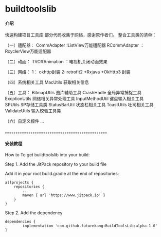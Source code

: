 # buildtoolslib

#### 介绍
快速构建项目工具库
部分代码收集于网络，感谢原作者们。
整合工具类的清单：

（一）适配器：
CommAdapter :ListView万能适配器
RCommAdapter ：RcyclerView万能适配器

（二）动画：
TVOffAnimation ：电视机关闭动画效果

（三）网络：
1： okhttp封装 
2:  retrofit2 +Rxjava +OkHttp3 封装

（四）系统相关工具
MacUtils 获取相关信息

（五）工具：
BitmapUtils  图片辅助工具
CrashHadle   全局异常捕捉工具
ExcptionUtils 网络相关异常处理工具
InputMethodUtil 键盘输入相关工具
SPUtils   SP存储工具类
StatusBarUtil     状态栏相关工具
ToastUtils    吐司相关工具
ValidateUtils   输入校验工具类

（六）自定义控件
 ...








。。。。。。。。。。。。。。。。。。。。。。。。。。。。。。。。。。。。。。。。。。。。。。。。


#### 安装教程

How to
To get buildtoolslib into your build:

Step 1. Add the JitPack repository to your build file

Add it in your root build.gradle at the end of repositories:

	allprojects {
		repositories {
			...
			maven { url 'https://www.jitpack.io' }
		}
	}
Step 2. Add the dependency

	dependencies {
	        implementation 'com.github.futurekang:BuildToolsLib:alpha-1.0'
	}
 


 
 
